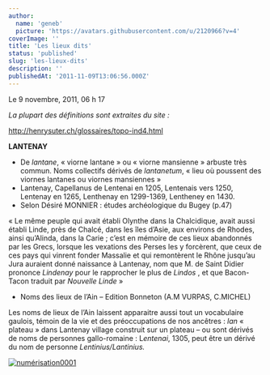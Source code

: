 ```yaml
---
author:
  name: 'geneb'
  picture: 'https://avatars.githubusercontent.com/u/2120966?v=4'
coverImage: ''
title: 'Les lieux dits'
status: 'published'
slug: 'les-lieux-dits'
description: ''
publishedAt: '2011-11-09T13:06:56.000Z'
---
```


Le 9 novembre, 2011, 06 h 17

*La plupart des définitions sont extraites du site :*

<http://henrysuter.ch/glossaires/topo-ind4.html>

**LANTENAY**

- De *lantane*, « viorne lantane » ou « viorne mansienne » arbuste très commun. Noms collectifs dérivés de *lantanetum*, « lieu où poussent des viornes lantanes ou viornes mansiennes »
- Lantenay, Capellanus de Lentenai en 1205, Lentenais vers 1250, Lentenay en 1265, Lenthenay en 1299-1369, Lentheney en 1430.
- Selon Désiré MONNIER : études archéologique du Bugey (p.47)

« Le même peuple qui avait établi Olynthe dans la Chalcidique, avait aussi établi Linde, près de Chalcé, dans les îles d’Asie, aux environs de Rhodes, ainsi qu’Alinda, dans la Carie ; c’est en mémoire de ces lieux abandonnés par les Grecs, lorsque les vexations des Perses les y forcèrent, que ceux de ces pays qui vinrent fonder Massalie et qui remontèrent le Rhône jusqu’au Jura auraient donné naissance à Lantenay, nom que M. de Saint Didier prononce *Lindenay* pour le rapprocher le plus de *Lindos* , et que Bacon-Tacon traduit par *Nouvelle Linde* »

- Noms des lieux de l’Ain – Edition Bonneton (A.M VURPAS, C.MICHEL)

Les noms de lieux de l’Ain laissent apparaitre aussi tout un vocabulaire gaulois, témoin de la vie et des préoccupations de nos ancêtres : *lan* « plateau » dans Lantenay village construit sur un plateau – ou sont dérivés de noms de personnes gallo-romaine : L*entenai*, 1305, peut être un dérivé du nom de personne *Lentinius/Lantinius.*

[![numérisation0001](https://beguelins.net/blog/public/Windows-Live-Writer/495173d45c60_FCF4/numerisation0001_thumb.jpg "numérisation0001")](https://beguelins.net/blog/public/Windows-Live-Writer/495173d45c60_FCF4/numerisation0001_2.jpg)
